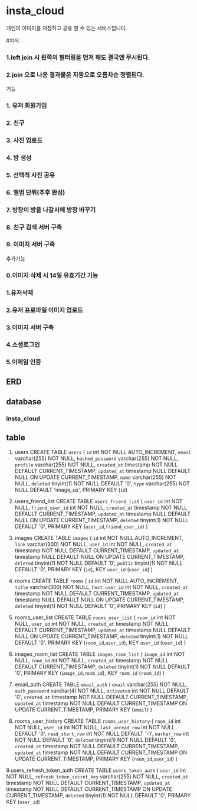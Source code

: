 # insta_cloud
개인의 이미지를 저장하고 공유 할 수 있는 서비스입니다.

#지식
### 1.left join 시 왼쪽의 필터링을 먼저 해도 결국엔 무시된다.
### 2.join 으로 나운 결과물은 자동으로 오름차순 정렬된다.

기능
### 1. 유저 회원가입
### 2. 친구
### 3. 사진 업로드
### 4. 방 생성
### 5. 선택적 사진 공유
### 6. 앨범 단위(추후 완성)
### 7. 방장이 방을 나갈시에 방장 바꾸기
### 8. 친구 검색 서버 구축
### 9. 이미지 서버 구축

추가기능
### 0.이미지 삭제 시 14일 유효기간 기능
### 1.유저삭제
### 2.유저 프로파일 이미지 업로드
### 3.이미지 서버 구축
### 4.소셜로그인
### 5.이메일 인증

## ERD
## database 
### insta_cloud
## table

1. users
CREATE TABLE `users` (
  `id` int NOT NULL AUTO_INCREMENT,
  `email` varchar(255) NOT NULL,
  `hashed_password` varchar(255) NOT NULL,
  `profile` varchar(255) NOT NULL,
  `created_at` timestamp NOT NULL DEFAULT CURRENT_TIMESTAMP,
  `updated_at` timestamp NULL DEFAULT NULL ON UPDATE CURRENT_TIMESTAMP,
  `name` varchar(255) NOT NULL,
  `deleted` tinyint(1) NOT NULL DEFAULT '0',
  `type` varchar(255) NOT NULL DEFAULT 'image_us',
  PRIMARY KEY (`id`)


2. users_friend_list
CREATE TABLE `users_friend_list` (
  `user_id` int NOT NULL,
  `friend_user_id` int NOT NULL,
  `created_at` timestamp NOT NULL DEFAULT CURRENT_TIMESTAMP,
  `updated_at` timestamp NULL DEFAULT NULL ON UPDATE CURRENT_TIMESTAMP,
  `deleted` tinyint(1) NOT NULL DEFAULT '0',
  PRIMARY KEY (`user_id`,`friend_user_id`)
)

3. images
CREATE TABLE `images` (
  `id` int NOT NULL AUTO_INCREMENT,
  `link` varchar(300) NOT NULL,
  `user_id` int NOT NULL,
  `created_at` timestamp NOT NULL DEFAULT CURRENT_TIMESTAMP,
  `updated_at` timestamp NULL DEFAULT NULL ON UPDATE CURRENT_TIMESTAMP,
  `deleted` tinyint(1) NOT NULL DEFAULT '0',
  `public` tinyint(1) NOT NULL DEFAULT '0',
  PRIMARY KEY (`id`),
  KEY `user_id` (`user_id`)
) 

4. rooms
CREATE TABLE `rooms` (
  `id` int NOT NULL AUTO_INCREMENT,
  `title` varchar(300) NOT NULL,
  `host_user_id` int NOT NULL,
  `created_at` timestamp NOT NULL DEFAULT CURRENT_TIMESTAMP,
  `updated_at` timestamp NULL DEFAULT NULL ON UPDATE CURRENT_TIMESTAMP,
  `deleted` tinyint(1) NOT NULL DEFAULT '0',
  PRIMARY KEY (`id`)
)

5. rooms_user_list
CREATE TABLE `rooms_user_list` (
  `room_id` int NOT NULL,
  `user_id` int NOT NULL,
  `created_at` timestamp NOT NULL DEFAULT CURRENT_TIMESTAMP,
  `updated_at` timestamp NULL DEFAULT NULL ON UPDATE CURRENT_TIMESTAMP,
  `deleted` tinyint(1) NOT NULL DEFAULT '0',
  PRIMARY KEY (`room_id`,`user_id`),
  KEY `user_id` (`user_id`)
) 


6. images_room_list
CREATE TABLE `images_room_list` (
  `image_id` int NOT NULL,
  `room_id` int NOT NULL,
  `created_at` timestamp NOT NULL DEFAULT CURRENT_TIMESTAMP,
  `deleted` tinyint(1) NOT NULL DEFAULT '0',
  PRIMARY KEY (`image_id`,`room_id`),
  KEY `room_id` (`room_id`)
)

7. email_auth
CREATE TABLE `email_auth` (
  `email` varchar(255) NOT NULL,
  `auth_password` varchar(4) NOT NULL,
  `activated` int NOT NULL DEFAULT '0',
  `created_at` timestamp NOT NULL DEFAULT CURRENT_TIMESTAMP,
  `updated_at` timestamp NOT NULL DEFAULT CURRENT_TIMESTAMP ON UPDATE CURRENT_TIMESTAMP,
  PRIMARY KEY (`email`)
)

8. rooms_user_history
CREATE TABLE `rooms_user_history` (
  `room_id` int NOT NULL,
  `user_id` int NOT NULL,
  `last_unread_row` int NOT NULL DEFAULT '0',
  `read_start_row` int NOT NULL DEFAULT '-1',
  `marker_row` int NOT NULL DEFAULT '0',
  `deleted` tinyint(1) NOT NULL DEFAULT '0',
  `created_at` timestamp NOT NULL DEFAULT CURRENT_TIMESTAMP,
  `updated_at` timestamp NOT NULL DEFAULT CURRENT_TIMESTAMP ON UPDATE CURRENT_TIMESTAMP,
  PRIMARY KEY (`room_id`,`user_id`)
)

9.users_refresh_token_auth
CREATE TABLE `users_token_auth` (
  `user_id` int NOT NULL,
  `refresh_token_secret_key` varchar(255) NOT NULL,
  `created_at` timestamp NOT NULL DEFAULT CURRENT_TIMESTAMP,
  `updated_at` timestamp NOT NULL DEFAULT CURRENT_TIMESTAMP ON UPDATE CURRENT_TIMESTAMP,
  `deleted` tinyint(1) NOT NULL DEFAULT '0',
  PRIMARY KEY (`user_id`)

<!-- 아래는 추후 완성 기능 -->
<!-- 7. albums
CREATE TABLE `albums` (
  `id` int NOT NULL AUTO_INCREMENT,
  `title` varchar(300) NOT NULL,
  `user_id` int NOT NULL,
  `created_at` timestamp NOT NULL DEFAULT CURRENT_TIMESTAMP,
  `updated_at` timestamp NULL DEFAULT NULL ON UPDATE CURRENT_TIMESTAMP,
  PRIMARY KEY (`id`),
  CONSTRAINT `albums_user_id_fkey` FOREIGN KEY (`user_id`) REFERENCES `users` (`id`)
)

8. albums_image_list
CREATE TABLE `albums` (
  `album_id` int NOT NULL,
  `image_id` int NOT NULL,
  `created_at` timestamp NOT NULL DEFAULT CURRENT_TIMESTAMP,
  `updated_at` timestamp NULL DEFAULT NULL ON UPDATE CURRENT_TIMESTAMP,
  PRIMARY KEY (`album_id`,`image_id`),
  CONSTRAINT `albums_album_id_fkey` FOREIGN KEY (`album_id`) REFERENCES `albums` (`id`),
  CONSTRAINT `albums_image_id_fkey` FOREIGN KEY (`image_id`) REFERENCES `images` (`id`)
) -->